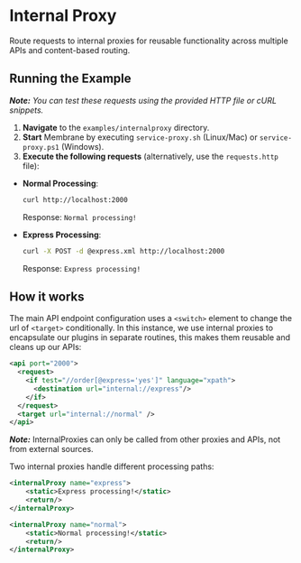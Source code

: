 # Internal Proxy

Route requests to internal proxies for reusable functionality across multiple APIs and content-based routing.

## Running the Example

***Note:*** *You can test these requests using the provided HTTP file or cURL snippets.*

1. **Navigate** to the `examples/internalproxy` directory.
2. **Start** Membrane by executing `service-proxy.sh` (Linux/Mac) or `service-proxy.ps1` (Windows).
3. **Execute the following requests** (alternatively, use the `requests.http` file):
- **Normal Processing**:
  ```bash
  curl http://localhost:2000
  ```
  Response: `Normal processing!`


- **Express Processing**:
  ```bash
  curl -X POST -d @express.xml http://localhost:2000
  ```
  Response: `Express processing!`

## How it works

The main API endpoint configuration uses a `<switch>` element to change the url of `<target>` conditionally.
In this instance, we use internal proxies to encapsulate our plugins in separate routines,
this makes them reusable and cleans up our APIs:

```xml
<api port="2000">
  <request>
    <if test="//order[@express='yes']" language="xpath">
      <destination url="internal://express"/>
    </if>
  </request>
  <target url="internal://normal" />
</api>
```

***Note:*** InternalProxies can only be called from other proxies and APIs, not from external sources.

Two internal proxies handle different processing paths:

```xml
<internalProxy name="express">
    <static>Express processing!</static>
    <return/>
</internalProxy>

<internalProxy name="normal">
    <static>Normal processing!</static>
    <return/>
</internalProxy>
```
